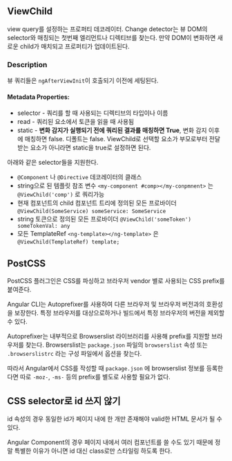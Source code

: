 ## ViewChild

view query를 설정하는 프로퍼티 데코레이터. Change detector는 뷰 DOM의 selector와 매칭되는 첫번째 엘리먼트나 디렉티브를 찾는다. 만약 DOM이 변화하면 새로운 child가 매치되고 프로퍼티가 업데이트된다.

### Description

뷰 쿼리들은 `ngAfterViewInit`이 호출되기 이전에 세팅된다.

#### Metadata Properties:

- selector - 쿼리를 할 때 사용되는 디렉티브의 타입이나 이름
- read - 쿼리된 요소에서 토큰을 읽을 때 사용됨
- static - **변화 감지가 실행되기 전에 쿼리된 결과를 매칭하면 True**, 변화 감지 이후에 매칭하면 false. 디폴트는 false. ViewChild로 선택할 요소가 부모로부터 전달받는 요소가 아니라면 static을 true로 설정하면 된다.

아래와 같은 selector들을 지원한다.

- `@Component` 나 `@Directive` 데코레이터의 클래스
- string으로 된 템플릿 참조 변수 `<my-component #comp></my-conpmnent>` 는 `@ViewChild('comp')` 로 쿼리가능
- 현재 컴포넌트의 child 컴포넌트 트리에 정의된 모든 프로바이더 `@ViewChild(SomeService) someService: SomeService`
- string 토큰으로 정의된 모든 프로바이더 `@ViewChild('someToken') someTokenVal: any`
- 모든 TemplateRef `<ng-template></ng-template>` 은 `@ViewChild(TemplateRef) template;`



## PostCSS

PostCSS 플러그인은 CSS를 파싱하고 브라우저 vendor 별로 사용되는 CSS prefix를 붙여준다. 

Angular CLI는 Autoprefixer를 사용하여 다른 브라우저 및 브라우저 버전과의 호환성을 보장한다. 특정 브라우저를 대상으로하거나 빌드에서 특정 브라우저의 버전을 제외할 수 있다.

Autoprefixer는 내부적으로 Browserslist 라이브러리를 사용해 prefix를 지원할 브라우저를 찾는다. Browserslist는 `package.json` 파일의 `browserslist` 속성 또는 `.browserslistrc` 라는 구성 파일에서 옵션을 찾는다.

따라서 Angular에서 CSS를 작성할 때 `package.json` 에 browserslist 정보를 등록한다면 따로 `-moz-`, `-ms-` 등의 prefix를 별도로 사용할 필요가 없다. 



## CSS selector로 id 쓰지 않기

id 속성의 경우 동일한 id가 페이지 내에 한 개만 존재해야 valid한 HTML 문서가 될 수 있다.

Angular Component의 경우 페이지 내에서 여러 컴포넌트를 쓸 수도 있기 때문에 정말 특별한 이유가 아니면 id 대신 class로만 스타일링 하도록 한다. 